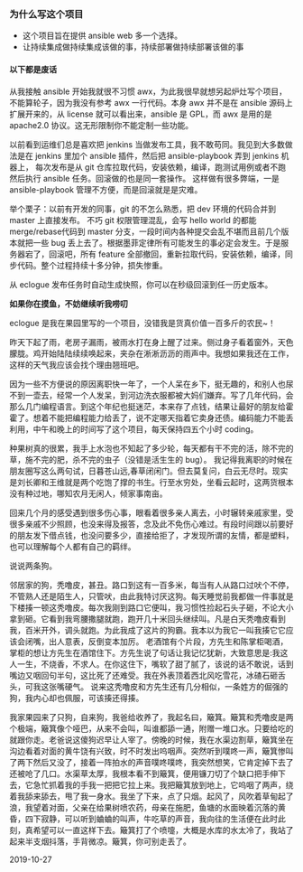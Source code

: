 ### 为什么写这个项目
- 这个项目旨在提供 ansible web 多一个选择。
- 让持续集成做持续集成该做的事，持续部署做持续部署该做的事

#### 以下都是废话
从我接触 ansible 开始我就很不习惯 awx，为此我很早就想另起炉灶写个项目，不能算轮子，因为我没有参考 awx 一行代码。本身 awx 并不是在 ansible 源码上扩展开来的，从 license 就可以看出来，ansible 是 GPL，而 awx 是用的是 apache2.0 协议。这无形限制你不能定制一些功能。


以前看到运维们总是喜欢把 jenkins 当做发布工具，我不敢苟同。我见到大多数做法是在 jenkins 里加个 ansible 插件，然后把 ansible-playbook 弄到 jenkins 机器上，
每次发布是从 git 仓库拉取代码，安装依赖，编译，跑测试用例或者不跑然后执行 ansible 任务。回滚做的也是同一套操作。
这样做有很多弊端，一是 ansible-playbook 管理不方便，而是回滚就是是灾难。


举个栗子：以前有开发的同事，git 的不怎么熟悉，把 dev 环境的代码合并到 master 上直接发布。
不巧 git 权限管理混乱，会写 hello world 的都能merge/rebase代码到 master 分支，一段时间内各种提交会乱不堪而且前几个版本就把一些 bug 丢上去了。根据墨菲定律所有可能发生的事必定会发生。于是服务器宕了，回滚吧，所有 feature 全部撤回，重新拉取代码，安装依赖，编译，同步代码。整个过程持续十多分钟，损失惨重。

从 eclogue 发布任务时自动生成快照，你可以在秒级回滚到任一历史版本。

**如果你在摸鱼，不妨继续听我唠叨**

eclogue 是我在果园里写的一个项目，没错我是货真价值一百多斤的农民~！

昨天下起了雨，老房子漏雨，被雨水打在身上醒了过来。侧过身子看着窗外，天色朦胧。鸡开始陆陆续续唤起来，夹杂在淅淅沥沥的雨声中。我想如果我还在工作，这样的天气我应该会找个理由翘班吧。

因为一些不方便说的原因离职快一年了，一个人呆在乡下，挺无趣的，和别人也尿不到一壶去，经常一个人发呆，到河边洗衣服都被大妈们嫌弃。写了几年代码，会那么几门编程语言。到这个年纪也挺迷茫，本来存了点钱，结果让最好的朋友给霍霍了。想着不能把编程能力给丢了，说不定哪天指着它卖身还债。编码能力不能丢利用，中午和晚上的时间写了这个项目，每天保持四五个小时 coding。


种果树真的很累，我手上水泡也不知起了多少轮，每天都有干不完的活，除不完的草，施不完的肥，杀不完的虫子（没错是活生生的 bug）。
我记得我离职的时候在朋友圈写这么两句试，日暮苍山远,春草闭闲门。但去莫复问，白云无尽时。现实是刘长卿和王维就是两个吃饱了撑的书生。行至水穷处，坐看云起时，这两货根本没有种过地，哪知农月无闲人，倾家事南亩。


回来几个月的感受遇到很多伤心事，眼看着很多亲人离去，小时辗转亲戚家里，受很多亲戚不少照顾，也没来得及报答，念及此不免伤心难过。有段时间跟以前要好的朋友发下借点钱，也没问要多少，直接给拒了，才发现所谓的友情，都是塑料，也可以理解每个人都有自己的羁绊。

说说两条狗。

邻居家的狗，秃噜皮，甚丑。路口到这有一百多米，每当有人从路口过吠个不停，不管熟人还是陌生人，只管吠，由此我特讨厌这狗。每天睡觉前我都做一件事就是下楼揍一顿这秃噜皮。每次我刚到路口它便叫，我习惯性捡起石头子砸，不论大小拿到砸。它看到我弯腰撒腿就跑，跑开几十米回头继续叫。凡是白天秃噜皮看到我，百米开外，调头就跑。为此我成了这片的狗霸。我本以为我它一叫我揍它它应该会闭嘴，出人意表，反倒变本加厉。
老酒馆有个片段，方先生和陈掌柜喝酒，掌柜的想让方先生在酒馆住下。方先生说了句话让我记忆犹新，大致意思是:我这人一生，不烧香，不求人。在你这住下，嘴软了甜了腻了，该说的话不敢说，话到嘴边又咽回句半句，这比死了还难受。我在外表顶着西北风吃雪花，冰碴石砸舌头，可我这张嘴硬气。
说来这秃噜皮和方先生还有几分相似，一条姓方的倔强的狗，我内心却也佩服，可该揍还得揍。


我家果园来了只狗，自来狗，我爸给收养了，我起名曰，簸箕。簸箕和秃噜皮是两个极端，簸箕像个哑巴，从来不会叫，叫谁都舔一通，附赠一堆口水。只要给吃的就跟你走。老爸说这傻狗迟早让人宰了。傍晚的时候，我在水渠边割草，簸箕坐在沟边看着对面的黄牛饶有兴致，时不时发出呜咽声。突然听到噗咚一声，簸箕惨叫了两下然后又没了，接着一阵拍水的声音噗咚噗咚，我突然想笑，它肯定掉下去了还被呛了几口。水渠草太厚，我根本看不到簸箕，便用镰刀切了个缺口把手伸下去，它急忙抓着我的手我一把把它拉上来。我把簸箕放到地上，它呜咽了两声，绕着我舔来舔去，甩了我一身水。我坐了下来，点了只烟。起风了，风吹着草甸起了浪，我望着对面，父亲在给果树喷农药，母亲在施肥，鱼塘的水面映着沉落的黄昏，四下寂静，可以听到蛐蛐的叫声，牛吃草的声音，我向往的生活便在此时此刻，真希望可以一直这样下去。簸箕打了个喷嚏，大概是水库的水太冷了，我站了起来半支烟抖落，手背微凉。簸箕，你可别走丢了。

2019-10-27






